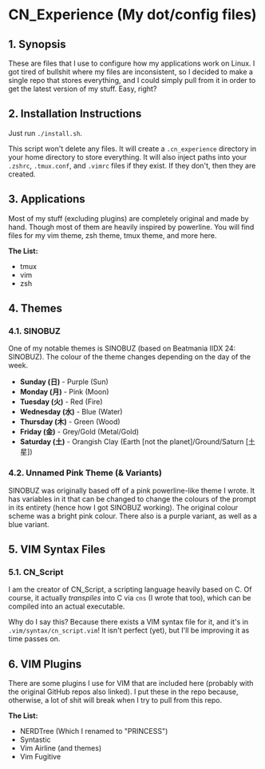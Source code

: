 # CN\_Experience (My dot/config files)

## 1. Synopsis
These are files that I use to configure how my applications work on Linux.
I got tired of bullshit where my files are inconsistent, so I decided to make
a single repo that stores everything, and I could simply pull from it in order
to get the latest version of my stuff. Easy, right?

## 2. Installation Instructions
Just run `./install.sh`.

This script won't delete any files. It will create a `.cn_experience` directory
in your home directory to store everything. It will also inject paths into your
`.zshrc`, `.tmux.conf`, and `.vimrc` files if they exist. If they don't, then
they are created.

## 3. Applications
Most of my stuff (excluding plugins) are completely original and made by hand.
Though most of them are heavily inspired by powerline. You will find files for
my vim theme, zsh theme, tmux theme, and more here.

**The List:**
* tmux
* vim
* zsh

## 4. Themes
### 4.1. SINOBUZ
One of my notable themes is SINOBUZ (based on Beatmania IIDX 24: SINOBUZ). The
colour of the theme changes depending on the day of the week.
* **Sunday (日)** - Purple (Sun)
* **Monday (月)** - Pink (Moon)
* **Tuesday (火)** - Red (Fire)
* **Wednesday (水)** - Blue (Water)
* **Thursday (木)** - Green (Wood)
* **Friday (金)** - Grey/Gold (Metal/Gold)
* **Saturday (土)** - Orangish Clay (Earth [not the planet]/Ground/Saturn [土星])

### 4.2. Unnamed Pink Theme (& Variants)
SINOBUZ was originally based off of a pink powerline-like theme I wrote. It has
variables in it that can be changed to change the colours of the prompt in its
entirety (hence how I got SINOBUZ working). The original colour scheme was a
bright pink colour. There also is a purple variant, as well as a blue variant.

## 5. VIM Syntax Files
### 5.1. CN\_Script
I am the creator of CN\_Script, a scripting language heavily based on C. Of
course, it actually *transpiles* into C via `cns` (I wrote that too), which
can be compiled into an actual executable.

Why do I say this? Because there exists a VIM syntax file for it, and it's
in `.vim/syntax/cn_script.vim`! It isn't perfect (yet), but I'll be improving
it as time passes on.

## 6. VIM Plugins
There are some plugins I use for VIM that are included here (probably with the
original GitHub repos also linked). I put these in the repo because, otherwise,
a lot of shit will break when I try to pull from this repo.

**The List:**
* NERDTree (Which I renamed to "PRINCESS")
* Syntastic
* Vim Airline (and themes)
* Vim Fugitive
